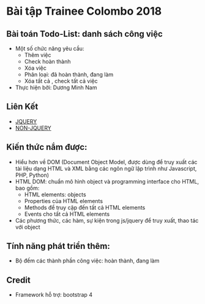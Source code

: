 # Bài tập Trainee Colombo 2018
## Bài toán Todo-List: danh sách công việc  
- Một số chức năng yêu cầu:
   - Thêm việc 
   - Check hoàn thành
   - Xóa việc 
   - Phân loại: đã hoàn thành, đang làm 
   - Xóa tất cả , check tất cả việc 
- Thực hiện  bởi: Dương Minh Nam 
## Liên Kết  
  * [JQUERY](https://duongnam99.github.io/ToDoList-DuongMinhNam/USING_JQUERY/)
  * [NON-JQUERY](https://duongnam99.github.io/ToDoList-DuongMinhNam/USING_JS/)
## Kiến thức nắm được:  
- Hiểu hơn về DOM (Document Object Model, được dùng để truy xuất các tài liệu dạng HTML và XML bằng các ngôn ngữ lập trình như Javascript, PHP, Python) 
- HTML DOM:  chuẩn mô hình object và programming interface cho HTML, bao gồm:
  - HTML elements: objects 
  - Properties của HTML elements 
  - Methods để truy cập đến tất cả HTML elements 
  - Events cho tất cả HTML elements 
- Các phương thức, các hàm, sự kiện trong js/jquery để truy xuất, thao tác với object 
## Tính năng phát triển thêm:  
- Bộ đếm các thành phần công việc: hoàn thành, đang làm 
## Credit  
- Framework hỗ trợ: bootstrap 4

